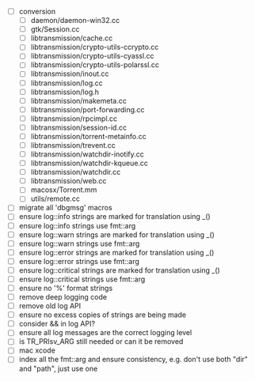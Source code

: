 - [ ] conversion
  - [ ] daemon/daemon-win32.cc
  - [ ] gtk/Session.cc
  - [ ] libtransmission/cache.cc
  - [ ] libtransmission/crypto-utils-ccrypto.cc
  - [ ] libtransmission/crypto-utils-cyassl.cc
  - [ ] libtransmission/crypto-utils-polarssl.cc
  - [ ] libtransmission/inout.cc
  - [ ] libtransmission/log.cc
  - [ ] libtransmission/log.h
  - [ ] libtransmission/makemeta.cc
  - [ ] libtransmission/port-forwarding.cc
  - [ ] libtransmission/rpcimpl.cc
  - [ ] libtransmission/session-id.cc
  - [ ] libtransmission/torrent-metainfo.cc
  - [ ] libtransmission/trevent.cc
  - [ ] libtransmission/watchdir-inotify.cc
  - [ ] libtransmission/watchdir-kqueue.cc
  - [ ] libtransmission/watchdir.cc
  - [ ] libtransmission/web.cc
  - [ ] macosx/Torrent.mm
  - [ ] utils/remote.cc

- [ ] migrate all 'dbgmsg' macros
- [ ] ensure log::info strings are marked for translation using \_()
- [ ] ensure log::info strings use fmt::arg
- [ ] ensure log::warn strings are marked for translation using \_()
- [ ] ensure log::warn strings use fmt::arg
- [ ] ensure log::error strings are marked for translation using \_()
- [ ] ensure log::error strings use fmt::arg
- [ ] ensure log::critical strings are marked for translation using \_()
- [ ] ensure log::critical strings use fmt::arg
- [ ] ensure no '%' format strings
- [ ] remove deep logging code
- [ ] remove old log API
- [ ] ensure no excess copies of strings are being made
- [ ] consider && in log API?
- [ ] ensure all log messages are the correct logging level
- [ ] is TR_PRIsv_ARG still needed or can it be removed
- [ ] mac xcode
- [ ] index all the fmt::arg and ensure consistency, e.g. don't use both "dir" and "path", just use one
